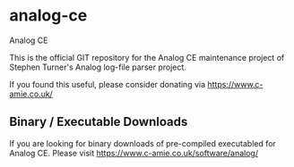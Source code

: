 # analog-ce
Analog CE

This is the official GIT repository for the Analog CE maintenance project of Stephen Turner's Analog log-file parser project.

If you found this useful, please consider donating via https://www.c-amie.co.uk/


## Binary / Executable Downloads
If you are looking for binary downloads of pre-compiled executabled for Analog CE. Please visit https://www.c-amie.co.uk/software/analog/
